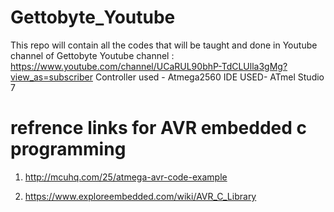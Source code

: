 # Gettobyte_Youtube
This repo will contain all the codes that will be taught and done in Youtube channel of Gettobyte
Youtube channel : https://www.youtube.com/channel/UCaRUL90bhP-TdCLUlla3gMg?view_as=subscriber
Controller used - Atmega2560
IDE USED- ATmel Studio 7


# refrence links for AVR embedded c programming 
1) http://mcuhq.com/25/atmega-avr-code-example

2) https://www.exploreembedded.com/wiki/AVR_C_Library
